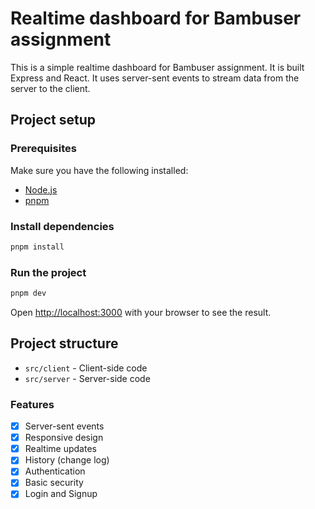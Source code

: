 # Realtime dashboard for Bambuser assignment
This is a simple realtime dashboard for Bambuser assignment. It is built Express and React.
It uses server-sent events to stream data from the server to the client.

## Project setup

### Prerequisites
Make sure you have the following installed:
- [Node.js](https://nodejs.org/en/)
- [pnpm](https://pnpm.io)

### Install dependencies
```sh
pnpm install
```

### Run the project
```sh
pnpm dev
```

Open [http://localhost:3000](http://localhost:3000) with your browser to see the result.

## Project structure
- `src/client` - Client-side code
- `src/server` - Server-side code

### Features
- [x] Server-sent events
- [x] Responsive design
- [x] Realtime updates
- [x] History (change log)
- [x] Authentication
- [x] Basic security
- [x] Login and Signup 